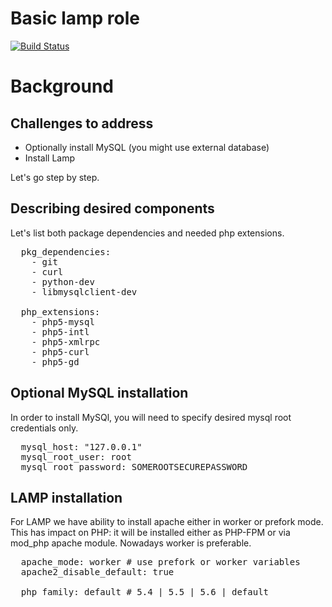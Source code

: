 # Basic lamp role

[![Build Status](https://travis-ci.org/softasap/sa-lamp.svg?branch=master)](https://travis-ci.org/softasap/sa-lamp)


# Background


## Challenges to address
  * Optionally install MySQL (you might use external database)
  * Install Lamp  

Let's go step by step.



## Describing desired components

Let's list both package dependencies and needed php extensions.
<pre>
  pkg_dependencies:
    - git
    - curl
    - python-dev
    - libmysqlclient-dev

  php_extensions:
    - php5-mysql
    - php5-intl
    - php5-xmlrpc
    - php5-curl
    - php5-gd
</pre>


## Optional MySQL installation

In order to install MySQl, you will need to specify desired mysql root credentials only.
<pre>
  mysql_host: "127.0.0.1"
  mysql_root_user: root
  mysql_root_password: SOMEROOTSECUREPASSWORD
</pre>


## LAMP installation
For LAMP we have ability to install apache either in worker or prefork mode.
This has impact on PHP: it will be installed either as PHP-FPM or via mod_php apache module.
Nowadays worker is preferable.
<pre>
  apache_mode: worker # use prefork or worker variables
  apache2_disable_default: true

  php_family: default # 5.4 | 5.5 | 5.6 | default
</pre>

